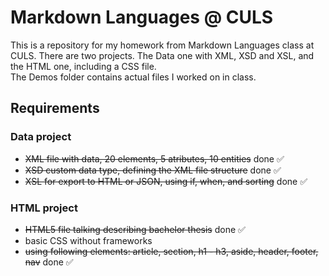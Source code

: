 # Markdown Languages @ CULS

<p> This is a repository for my homework from Markdown Languages class at CULS. There are two projects. The Data one with XML, XSD and XSL, and the HTML one, including a CSS file. <br>
The Demos folder contains actual files I worked on in class.</p>

## Requirements

### Data project

* ~~XML file with data, 20 elements, 5 atributes, 10 entities~~ done ✅
* ~~XSD custom data type, defining the XML file structure~~ done ✅
* ~~XSL for export to HTML or JSON, using if, when, and sorting~~ done ✅

### HTML project

* ~~HTML5 file talking describing bachelor thesis~~ done ✅
* basic CSS without frameworks
* ~~using following elements: article, section, h1 - h3, aside, header, footer, nav~~ done ✅
